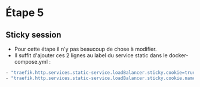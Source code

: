 # Étape 5
## Sticky session
* Pour cette étape il n'y pas beaucoup de chose à modifier.
* Il suffit d'ajouter ces 2 lignes au label du service static dans le docker-compose.yml :
```dockerfile
- "traefik.http.services.static-service.loadBalancer.sticky.cookie=true"
- "traefik.http.services.static-service.loadBalancer.sticky.cookie.name==static_server_cookie"
```